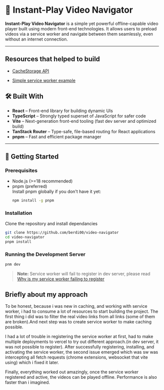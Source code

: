 # 📼 Instant-Play Video Navigator

**Instant-Play Video Navigator** is a simple yet powerful offline-capable video player built using modern front-end technologies. It allows users to preload videos via a service worker and navigate between them seamlessly, even without an internet connection.

---

## Resources that helped to build

- [CacheStorage API](https://developer.mozilla.org/en-US/docs/Web/API/CacheStorage)

- [Simple service worker example](https://github.com/mdn/dom-examples/tree/main/service-worker/simple-service-worker)

## 🛠️ Built With

- **React** – Front-end library for building dynamic UIs
- **TypeScript** – Strongly typed superset of JavaScript for safer code
- **Vite** – Next-generation front-end tooling (fast dev server and optimized build)
- **TanStack Router** – Type-safe, file-based routing for React applications
- **pnpm** – Fast and efficient package manager

---

## 🚀 Getting Started

### Prerequisites

- Node.js (>=18 recommended)
- pnpm (preferred)  
  Install pnpm globally if you don't have it yet:
  ```bash
  npm install -g pnpm
  ```

### Installation

Clone the repository and install dependancies

```bash
git clone https://github.com/berdi00/video-navigator
cd video-navigator
pnpm install
```

### Running the Development Server

```bash
pnm dev
```

> **Note:** Service worker will fail to register in dev server, please read [Why is my service worker failing to register](https://developer.mozilla.org/en-US/docs/Web/API/Service_Worker_API/Using_Service_Workers#why_is_my_service_worker_failing_to_register)

## Briefly about my approach

To be honest, because i was new in caching, and working with service worker, i had to consume a lot of resources to start building the project. The first thing i did was to filter the real video links from all links (some of them are broken).And next step was to create service worker to make caching possible.

I had a lot of trouble in registering the service worker at first, had to make multiple deployments to vercel to try out different approach.(in dev server, it was not possible to register). After successfully registering, installing, and activating the service worker, the second issue emerged which was sw was intercepting all fetch requests (chrome extensions, websocket that vite using) which i fixed it later.

Finally, everything worked out amazingly, once the service worker registered and active, the videos can be played offline. Performance is also faster than i imagined.
